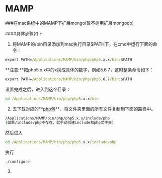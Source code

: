# MAMP

###在mac系统中的MAMP下扩展mongo(暂不适用扩展mongodb)

####具体步骤如下
1. 将MAMP的/bin目录添加到mac执行目录$PATH下，在cmd中运行下面的命令：
```cmd
export PATH=/Applications/MAMP/bin/php/php5.x.x/bin:$PATH
```
 **注意:**把php5.x.x中的x换成具体的数字，例如5.6.7，这时整条命令如下：

 ```cmd
export PATH=/Applications/MAMP/bin/php/php5.6.7/bin:$PATH
```
设置完成之后，进入到这个目录：
 ```cmd
cd /Applications/MAMP/bin/php/php5.x.x/bin
```

2. 去下载对应的**[php包](http://www.php.net/downloads.php )**，将文件夹里面的所有文件复制到下面的路径中。
```cmd
/Applications/MAMP/bin/php/php5.x.x/include/php
(如果/include/php不存在，就手动创建include和php文件夹)
```
然后进入
```cmd
cd /Applications/MAMP/bin/php/php5.x.x/include/php
```
执行
```cmd
./configure
```
3. 